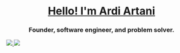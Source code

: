 
<div align="center">
  <h1><a href="https://ardi.dev">Hello! I'm Ardi Artani</a></h1>
  <h3>Founder, software engineer, and problem solver.</h3>
</div>


<div>
  <a href="https://gitstalk.netlify.app/ArdiArtani">
  <img align="inherit" src="https://github-readme-stats.vercel.app/api?username=ArdiArtani&count_private=true&show_icons=true&theme=vue-light">
    <img align="inherit" src="https://github-readme-stats.vercel.app/api/top-langs/?username=ArdiArtani&show_icons=true&theme=vue-light">
  </a>
</div>

